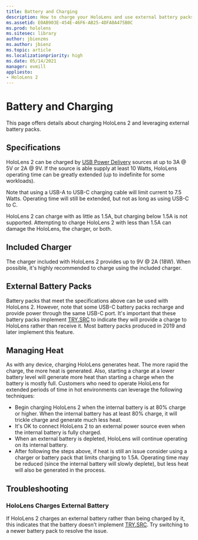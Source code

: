 ```yaml
---
title: Battery and Charging
description: How to charge your HoloLens and use external battery packs.
ms.assetid: E0AB903E-454E-46F6-AB25-4DFA0A475B0C
ms.prod: hololens
ms.sitesec: library
author: jbienzms
ms.author: jbienz
ms.topic: article
ms.localizationpriority: high
ms.date: 05/14/2021
manager: evmill
appliesto:
- HoloLens 2
---
```


# Battery and Charging

This page offers details about charging HoloLens 2 and leveraging external battery packs.

## Specifications

HoloLens 2 can be charged by [USB Power Delivery](https://www.usb.org/usb-charger-pd) sources at up to 3A @ 5V or 2A @ 9V. If the source is able supply at least 10 Watts, HoloLens operating time can be greatly extended (up to indefinite for some workloads).

Note that using a USB-A to USB-C charging cable will limit current to 7.5 Watts. Operating time will still be extended, but not as long as using USB-C to C.

HoloLens 2 can charge with as little as 1.5A, but charging below 1.5A is not supported. Attempting to charge HoloLens 2 with less than 1.5A can damage the HoloLens, the charger, or both.

## Included Charger

The charger included with HoloLens 2 provides up to 9V @ 2A (18W). When possible, it's highly recommended to charge using the included charger.  

## External Battery Packs

Battery packs that meet the specifications above can be used with HoloLens 2. However, note that some USB-C battery packs recharge and provide power through the same USB-C port. It's important that these battery packs implement [TRY.SRC](https://www.usb.org/sites/default/files/USB%20Type%20C%20Functional%20Test%20Specification%202019%2007%2025.pdf) to indicate they will provide a charge to HoloLens rather than receive it. Most battery packs produced in 2019 and later implement this feature.

## Managing Heat

As with any device, charging HoloLens generates heat. The more rapid the charge, the more heat is generated. Also, starting a charge at a lower battery level will generate more heat than starting a charge when the battery is mostly full. Customers who need to operate HoloLens for extended periods of time in hot environments can leverage the following techniques:

- Begin charging HoloLens 2 when the internal battery is at 80% charge or higher. When the internal battery has at least 80% charge, it will trickle charge and generate much less heat.
- It's OK to connect HoloLens 2 to an external power source even when the internal battery is fully charged.
- When an external battery is depleted, HoloLens will continue operating on its internal battery.    
- After following the steps above, if heat is still an issue consider using a charger or battery pack that limits charging to 1.5A. Operating time may be reduced (since the internal battery will slowly deplete), but less heat will also be generated in the process.   

## Troubleshooting

### HoloLens Charges External Battery
If HoloLens 2 charges an external battery rather than being charged by it, this indicates that the battery doesn't implement [TRY.SRC](https://www.usb.org/sites/default/files/USB%20Type%20C%20Functional%20Test%20Specification%202019%2007%2025.pdf). Try switching to a newer battery pack to resolve the issue.